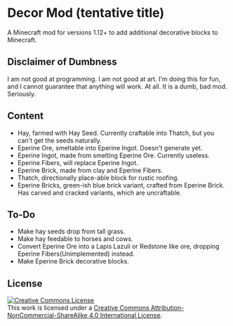 # Decor Mod (tentative title)
A Minecraft mod for versions 1.12+ to add additional decorative blocks to Minecraft.

## Disclaimer of Dumbness
I am not good at programming. I am not good at art. I'm doing this for fun, and I cannot guarantee that
anything will work. At all. It is a dumb, bad mod. Seriously.

## Content
- Hay, farmed with Hay Seed. Currently craftable into Thatch, but you can't get the seeds naturally.
- Eperine Ore, smeltable into Eperine Ingot. Doesn't generate yet.
- Eperine Ingot, made from smelting Eperine Ore. Currently useless.
- Eperine Fibers, will replace Eperine Ingot.
- Eperine Brick, made from clay and Eperine Fibers.
- Thatch, directionally place-able block for rustic roofing.
- Eperine Bricks, green-ish blue brick variant, crafted from Eperine Brick. Has carved and cracked variants, which are uncraftable.

## To-Do
- Make hay seeds drop from tall grass.
- Make hay feedable to horses and cows.
- Convert Eperine Ore into a Lapis Lazuli or Redstone like ore, dropping Eperine Fibers(Unimplemented) instead.
- Make Eperine Brick decorative blocks.

## License

<a rel="license" href="http://creativecommons.org/licenses/by-nc-sa/4.0/"><img alt="Creative Commons License" style="border-width:0" src="https://i.creativecommons.org/l/by-nc-sa/4.0/88x31.png" /></a><br />This work is licensed under a <a rel="license" href="http://creativecommons.org/licenses/by-nc-sa/4.0/">Creative Commons Attribution-NonCommercial-ShareAlike 4.0 International License</a>.
